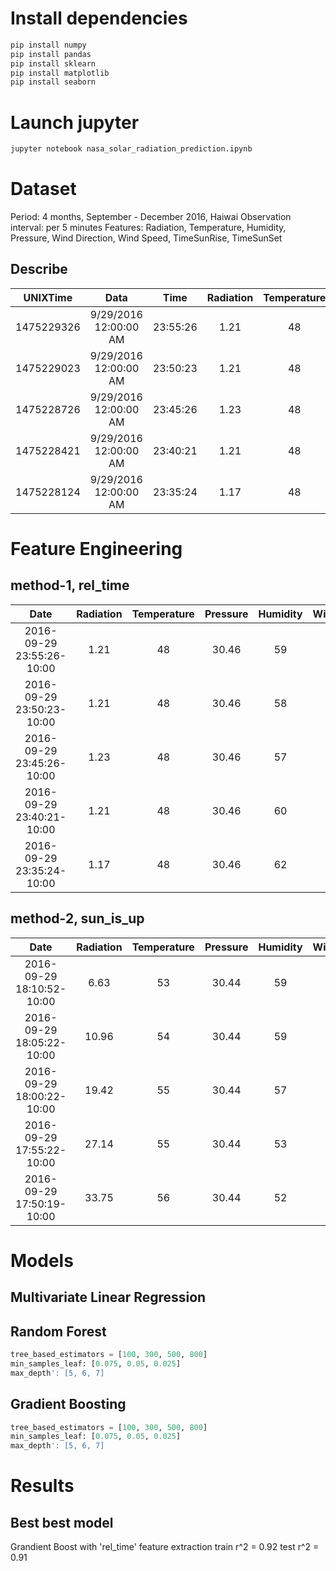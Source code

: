 # Install dependencies

```python
pip install numpy
pip install pandas
pip install sklearn
pip install matplotlib
pip install seaborn
```

# Launch jupyter
```python
jupyter notebook nasa_solar_radiation_prediction.ipynb
```

# Dataset

Period: 4 months, September - December 2016, Haiwai
Observation interval: per 5 minutes
Features: Radiation, Temperature, Humidity, Pressure, Wind Direction, Wind Speed, TimeSunRise, TimeSunSet

## Describe
| UNIXTime | Data | Time | Radiation | Temperature | Pressure | Humidity | WindDirection(Degrees) | Speed | TimeSunRise | TimeSunSet |
| :---: | :---: | :---: | :---: | :---: | :---: | :---: | :---: | :---: | :---: | :---: |
| 1475229326 | 9/29/2016 12:00:00 AM | 23:55:26 |   1.21 |       48 |             30.46 |      59 |         177.39 |  5.62 |   06:13:00 |  18:13:00 |
| 1475229023 | 9/29/2016 12:00:00 AM |  23:50:23 |   1.21 |       48 |             30.46 |      58 |         176.78 | 3.37 |   06:13:00 |       18:13:00 |
| 1475228726 | 9/29/2016 12:00:00 AM |  23:45:26 |   1.23 |       48 |             30.46 |      57 |         158.75 | 3.37 |   06:13:00 |       18:13:00 |
| 1475228421 | 9/29/2016 12:00:00 AM |  23:40:21 |   1.21 |       48 |             30.46 |      60 |         137.71 | 3.37 |   06:13:00 |       18:13:00 |
| 1475228124 | 9/29/2016 12:00:00 AM |  23:35:24 |   1.17 |       48 |             30.46 |      62 |         104.95 | 5.62 |   06:13:00 |       18:13:00 |



# Feature Engineering

## method-1, rel_time
| Date | Radiation | Temperature | Pressure | Humidity | WindDirection(Degrees) | Speed | Daylight_duration | Rel_time |
| :---: | :---: | :---: | :---: | :---: | :---: | :---: | :---: | :---: |							
|2016-09-29 23:55:26-10:00|	1.21|	48|	30.46|	59|	177.39|	5.62|	12.0|	1.475602|
|2016-09-29 23:50:23-10:00|	1.21|	48|	30.46|	58|	176.78|	3.37|	12.0|	1.468588|
|2016-09-29 23:45:26-10:00|	1.23|	48|	30.46|	57|	158.75|	3.37|	12.0|	1.461713|
|2016-09-29 23:40:21-10:00|	1.21|	48|	30.46|	60|	137.71|	3.37|	12.0|	1.454653|
|2016-09-29 23:35:24-10:00|	1.17|	48|	30.46|	62|	104.95|	5.62|	12.0|	1.447778|


## method-2, sun_is_up
| Date | Radiation | Temperature | Pressure | Humidity | WindDirection(Degrees) | Speed | sun_is_up |
| :---: | :---: | :---: | :---: | :---: | :---: | :---: | :---: |						
|2016-09-29 18:10:52-10:00|	6.63|	53|	30.44|	59|	118.82|	5.62|	1|
|2016-09-29 18:05:22-10:00|	10.96|	54|	30.44|	59|	154.16|	4.50|	1|
|2016-09-29 18:00:22-10:00|	19.42|	55|	30.44|	57|	58.42|	6.75|	1|
|2016-09-29 17:55:22-10:00|	27.14|	55|	30.44|	53|	47.86|	4.50|	1|
|2016-09-29 17:50:19-10:00|	33.75|	56|	30.44|	52|	74.56|	2.25|	1|


# Models

## Multivariate Linear Regression
## Random Forest
```python
tree_based_estimators = [100, 300, 500, 800]
min_samples_leaf: [0.075, 0.05, 0.025]
max_depth': [5, 6, 7]
```
## Gradient Boosting
```python
tree_based_estimators = [100, 300, 500, 800]
min_samples_leaf: [0.075, 0.05, 0.025]
max_depth': [5, 6, 7]
```
# Results
## Best best model
Grandient Boost with 'rel_time' feature extraction
train r^2 = 0.92
test r^2 = 0.91
